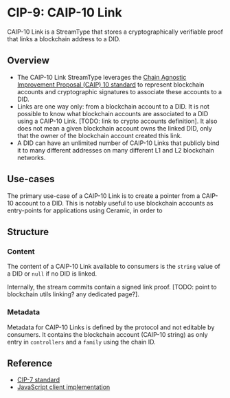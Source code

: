 # CIP-9: CAIP-10 Link

CAIP-10 Link is a StreamType that stores a cryptographically verifiable proof that links a blockchain address to a DID.

## Overview

- The CAIP-10 Link StreamType leverages the [Chain Agnostic Improvement Proposal (CAIP) 10 standard](https://github.com/ChainAgnostic/CAIPs/blob/master/CAIPs/caip-10.md) to represent blockchain accounts and cryptographic signatures to associate these accounts to a DID.
- Links are one way only: from a blockchain account to a DID. It is not possible to know what blockchain accounts are associated to a DID using a CAIP-10 Link. [TODO: link to crypto accounts definition]. It also does not mean a given blockchain account owns the linked DID, only that the owner of the blockchain account created this link.
- A DID can have an unlimited number of CAIP-10 Links that publicly bind it to many different addresses on many different L1 and L2 blockchain networks.

## Use-cases

The primary use-case of a CAIP-10 Link is to create a pointer from a CAIP-10 account to a DID. This is notably useful to use blockchain accounts as entry-points for applications using Ceramic, in order to

## Structure

### Content

The content of a CAIP-10 Link available to consumers is the `string` value of a DID or `null` if no DID is linked.

Internally, the stream commits contain a signed link proof. [TODO: point to blockchain utils linking? any dedicated page?].

### Metadata

Metadata for CAIP-10 Links is defined by the protocol and not editable by consumers. It contains the blockchain account (CAIP-10 string) as only entry in `controllers` and a `family` using the chain ID.

## Reference

- [CIP-7 standard](https://github.com/ceramicnetwork/CIP/blob/main/CIPs/CIP-7/CIP-7.md)
- [JavaScript client implementation](../../../../reference/stream-programs/caip10-link.md)

